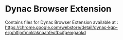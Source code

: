 # Dynac Browser Extension
Contains files for Dynac Browser Extension available at : https://chrome.google.com/webstore/detail/dynac-kgp-erp/hlfjmfmnklaknaahfeofbcifgemgaokd
